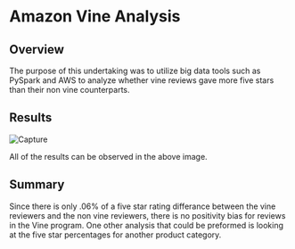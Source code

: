 # Amazon Vine Analysis
## Overview
The purpose of this undertaking was to utilize big data tools such as PySpark and AWS to analyze whether vine reviews gave more five stars than their non vine counterparts.

## Results

![Capture](https://user-images.githubusercontent.com/71234992/107183565-43e7a000-699c-11eb-8609-af3ea85e764f.PNG)

All of the results can be observed in the above image.

## Summary

Since there is only .06% of a five star rating differance between the vine reviewers and the non vine reviewers, there is no positivity bias for reviews in the Vine program. One other analysis that could be preformed is looking at the five star percentages for another product category.
